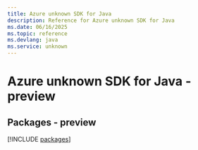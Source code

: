 ```yaml
---
title: Azure unknown SDK for Java
description: Reference for Azure unknown SDK for Java
ms.date: 06/16/2025
ms.topic: reference
ms.devlang: java
ms.service: unknown
---
```

# Azure unknown SDK for Java - preview
## Packages - preview
[!INCLUDE [packages](unknown-index.md)]